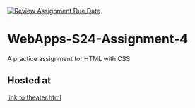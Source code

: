 [![Review Assignment Due Date](https://classroom.github.com/assets/deadline-readme-button-24ddc0f5d75046c5622901739e7c5dd533143b0c8e959d652212380cedb1ea36.svg)](https://classroom.github.com/a/4386q9bN)
# WebApps-S24-Assignment-4
A practice assignment for HTML with CSS
## Hosted at
[link to theater.html](https://44-563-web-apps-s24.github.io/44563-webapps-s24-assignment4-Sowmyapotu2001/theater.html)
